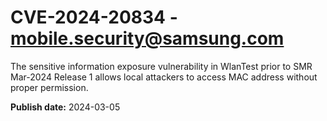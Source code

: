 # CVE-2024-20834 - mobile.security@samsung.com

The sensitive information exposure vulnerability in WlanTest prior to SMR Mar-2024 Release 1 allows local attackers to access MAC address without proper permission.

**Publish date:** 2024-03-05
